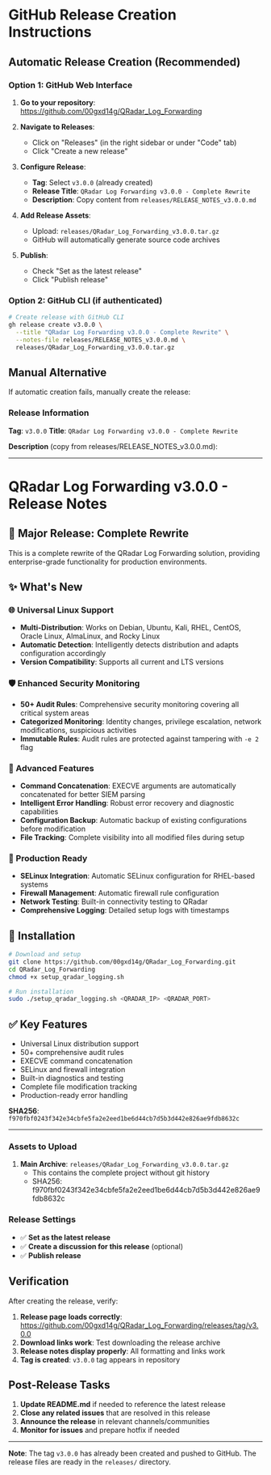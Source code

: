 # GitHub Release Creation Instructions

## Automatic Release Creation (Recommended)

### Option 1: GitHub Web Interface

1. **Go to your repository**: https://github.com/00gxd14g/QRadar_Log_Forwarding

2. **Navigate to Releases**:
   - Click on "Releases" (in the right sidebar or under "Code" tab)
   - Click "Create a new release"

3. **Configure Release**:
   - **Tag**: Select `v3.0.0` (already created)
   - **Release Title**: `QRadar Log Forwarding v3.0.0 - Complete Rewrite`
   - **Description**: Copy content from `releases/RELEASE_NOTES_v3.0.0.md`

4. **Add Release Assets**:
   - Upload: `releases/QRadar_Log_Forwarding_v3.0.0.tar.gz`
   - GitHub will automatically generate source code archives

5. **Publish**:
   - Check "Set as the latest release"
   - Click "Publish release"

### Option 2: GitHub CLI (if authenticated)

```bash
# Create release with GitHub CLI
gh release create v3.0.0 \
  --title "QRadar Log Forwarding v3.0.0 - Complete Rewrite" \
  --notes-file releases/RELEASE_NOTES_v3.0.0.md \
  releases/QRadar_Log_Forwarding_v3.0.0.tar.gz
```

## Manual Alternative

If automatic creation fails, manually create the release:

### Release Information

**Tag**: `v3.0.0`
**Title**: `QRadar Log Forwarding v3.0.0 - Complete Rewrite`

**Description** (copy from releases/RELEASE_NOTES_v3.0.0.md):

---

# QRadar Log Forwarding v3.0.0 - Release Notes

## 🚀 Major Release: Complete Rewrite

This is a complete rewrite of the QRadar Log Forwarding solution, providing enterprise-grade functionality for production environments.

## ✨ What's New

### 🌐 Universal Linux Support
- **Multi-Distribution**: Works on Debian, Ubuntu, Kali, RHEL, CentOS, Oracle Linux, AlmaLinux, and Rocky Linux
- **Automatic Detection**: Intelligently detects distribution and adapts configuration accordingly
- **Version Compatibility**: Supports all current and LTS versions

### 🛡️ Enhanced Security Monitoring
- **50+ Audit Rules**: Comprehensive security monitoring covering all critical system areas
- **Categorized Monitoring**: Identity changes, privilege escalation, network modifications, suspicious activities
- **Immutable Rules**: Audit rules are protected against tampering with `-e 2` flag

### 🔧 Advanced Features
- **Command Concatenation**: EXECVE arguments are automatically concatenated for better SIEM parsing
- **Intelligent Error Handling**: Robust error recovery and diagnostic capabilities
- **Configuration Backup**: Automatic backup of existing configurations before modification
- **File Tracking**: Complete visibility into all modified files during setup

### 🏢 Production Ready
- **SELinux Integration**: Automatic SELinux configuration for RHEL-based systems
- **Firewall Management**: Automatic firewall rule configuration
- **Network Testing**: Built-in connectivity testing to QRadar
- **Comprehensive Logging**: Detailed setup logs with timestamps

## 🔧 Installation

```bash
# Download and setup
git clone https://github.com/00gxd14g/QRadar_Log_Forwarding.git
cd QRadar_Log_Forwarding
chmod +x setup_qradar_logging.sh

# Run installation
sudo ./setup_qradar_logging.sh <QRADAR_IP> <QRADAR_PORT>
```

## ✅ Key Features

- Universal Linux distribution support
- 50+ comprehensive audit rules
- EXECVE command concatenation
- SELinux and firewall integration
- Built-in diagnostics and testing
- Complete file modification tracking
- Production-ready error handling

**SHA256**: `f970fbf0243f342e34cbfe5fa2e2eed1be6d44cb7d5b3d442e826ae9fdb8632c`

---

### Assets to Upload

1. **Main Archive**: `releases/QRadar_Log_Forwarding_v3.0.0.tar.gz`
   - This contains the complete project without git history
   - SHA256: f970fbf0243f342e34cbfe5fa2e2eed1be6d44cb7d5b3d442e826ae9fdb8632c

### Release Settings

- ✅ **Set as the latest release**
- ✅ **Create a discussion for this release** (optional)
- ✅ **Publish release**

## Verification

After creating the release, verify:

1. **Release page loads correctly**: https://github.com/00gxd14g/QRadar_Log_Forwarding/releases/tag/v3.0.0
2. **Download links work**: Test downloading the release archive
3. **Release notes display properly**: All formatting and links work
4. **Tag is created**: `v3.0.0` tag appears in repository

## Post-Release Tasks

1. **Update README.md** if needed to reference the latest release
2. **Close any related issues** that are resolved in this release  
3. **Announce the release** in relevant channels/communities
4. **Monitor for issues** and prepare hotfix if needed

---

**Note**: The tag `v3.0.0` has already been created and pushed to GitHub. The release files are ready in the `releases/` directory.